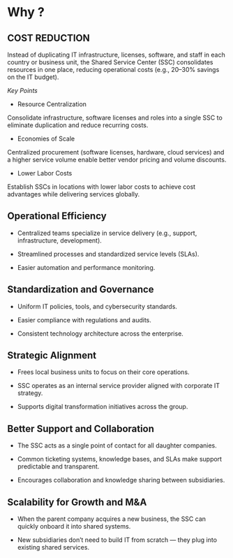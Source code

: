 # Why ?

## COST REDUCTION

Instead of duplicating IT infrastructure, licenses, software, and staff in each country or business unit, the Shared Service Center (SSC) consolidates resources in one place, reducing operational costs (e.g., 20–30% savings on the IT budget).

_Key Points_

- Resource Centralization
  
Consolidate infrastructure, software licenses and roles into a single SSC to eliminate duplication and reduce recurring costs.

- Economies of Scale
  
Centralized procurement (software licenses, hardware, cloud services) and a higher service volume enable better vendor pricing and volume discounts.

- Lower Labor Costs
  
Establish SSCs in locations with lower labor costs to achieve cost advantages while delivering services globally.

## Operational Efficiency

- Centralized teams specialize in service delivery (e.g., support, infrastructure, development).

- Streamlined processes and standardized service levels (SLAs).

- Easier automation and performance monitoring.

## Standardization and Governance

- Uniform IT policies, tools, and cybersecurity standards.

- Easier compliance with regulations and audits.

- Consistent technology architecture across the enterprise.

## Strategic Alignment

- Frees local business units to focus on their core operations.

- SSC operates as an internal service provider aligned with corporate IT strategy.

- Supports digital transformation initiatives across the group.

## Better Support and Collaboration

- The SSC acts as a single point of contact for all daughter companies.

- Common ticketing systems, knowledge bases, and SLAs make support predictable and transparent.

- Encourages collaboration and knowledge sharing between subsidiaries.

## Scalability for Growth and M&A

- When the parent company acquires a new business, the SSC can quickly onboard it into shared systems.

- New subsidiaries don’t need to build IT from scratch — they plug into existing shared services.


